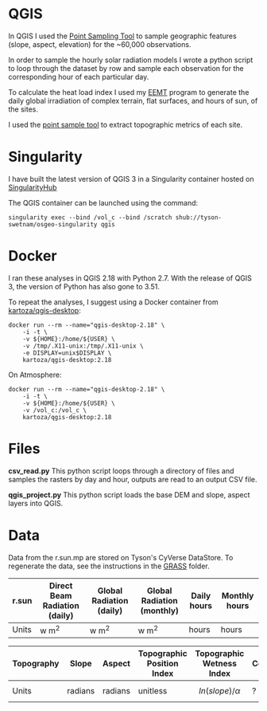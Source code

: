 # QGIS

In QGIS I used the [Point Sampling Tool](https://plugins.qgis.org/plugins/pointsamplingtool/) to sample geographic features (slope, aspect, elevation) for the ~60,000 observations. 

In order to sample the hourly solar radiation models I wrote a python script to loop through the dataset by row and sample each observation for the corresponding hour of each particular day.

To calculate the heat load index I used my [EEMT](https://github.com/cyverse-gis/eemt) program to generate the daily global irradiation of complex terrain, flat surfaces, and hours of sun, of the sites.

I used the [point sample tool](https://pvanb.wordpress.com/2010/02/15/sampling-raster-values-at-point-locations-in-qgis/) to extract topographic metrics of each site.

# Singularity

I have built the latest version of QGIS 3 in a Singularity container hosted on [SingularityHub](https://www.singularity-hub.org/collections/567)

The QGIS container can be launched using the command:

```
singularity exec --bind /vol_c --bind /scratch shub://tyson-swetnam/osgeo-singularity qgis
```

# Docker

I ran these analyses in QGIS 2.18 with Python 2.7. With the release of QGIS 3, the version of Python has also gone to 3.51.

To repeat the analyses, I suggest using a Docker container from [kartoza/qgis-desktop](https://hub.docker.com/r/kartoza/qgis-desktop/):

```
docker run --rm --name="qgis-desktop-2.18" \
	-i -t \
	-v ${HOME}:/home/${USER} \
	-v /tmp/.X11-unix:/tmp/.X11-unix \
	-e DISPLAY=unix$DISPLAY \
	kartoza/qgis-desktop:2.18 
```

On Atmosphere:

```
docker run --rm --name="qgis-desktop-2.18" \
	-i -t \
	-v ${HOME}:/home/${USER} \
	-v /vol_c:/vol_c \
	kartoza/qgis-desktop:2.18 
```

# Files

**csv_read.py** This python script loops through a directory of files and samples the rasters by day and hour, outputs are read to an output CSV file.

**qgis_project.py** This python script loads the base DEM and slope, aspect layers into QGIS. 

# Data

Data from the r.sun.mp are stored on Tyson's CyVerse DataStore. To regenerate the data, see the instructions in the [GRASS](../grass) folder. 

|r.sun|Direct Beam Radiation (daily)|Global Radiation (daily)|Global Radiation (monthly)|Daily hours| Monthly hours|
|-----|-----------------------------|------------------------|--------------------------|-----------|--------------|
|Units| w m<sup>2<sup> | w m<sup>2<sup> | w m<sup>2<sup> | hours | hours |


|Topography|Slope|Aspect|Topographic Position Index|Topographic Wetness Index|Complexity|
|----------|-----|------|--------------------------|-------------------------|----------|
|Units|radians|radians|unitless|$$ln(slope)/\alpha$$|?|

